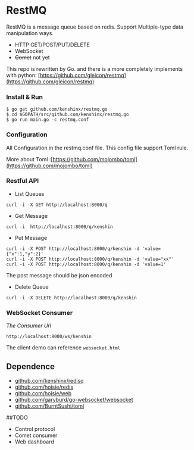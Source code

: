 # RestMQ

RestMQ is a message queue based on redis.
Support Multiple-type data manipulation ways. 

* HTTP GET/POST/PUT/DELETE
* WebSocket
* ~~Comet~~  not yet

This repo is rewritten by Go. and there is a more completely implements with python:
  [https://github.com/gleicon/restmq](https://github.com/gleicon/restmq)



### Install & Run

```
$ go get github.com/kenshinx/restmq.go
$ cd $GOPATH/src/github.com/kenshinx/restmq.go
$ go run main.go -c restmq.conf
```

### Configuration

All Configuration in the restmq.conf file.  This config file support Toml rule.  

More about Toml :[https://github.com/mojombo/toml](https://github.com/mojombo/toml)



### Restful API

* List Queues 

```
curl -i -X GET http://localhost:8000/q
```

* Get Message 

```
curl -i  http://localhost:8000/q/kenshin
```

* Put Message 

```
curl -i -X POST http://localhost:8000/q/kenshin -d 'value={"x":1,"y":2}'  
curl -i -X POST http://localhost:8000/q/kenshin -d 'value="xx"'
curl -i -X POST http://localhost:8000/q/kenshin -d 'value=1'
```

The post message should be json encoded

* Delete Queue

```
curl -i -X DELETE http://localhost:8000/q/kenshin
```

### WebSocket Consumer

*The Consumer Url*

```
http://localhost:8000/ws/kenshin
```

 The client demo can reference `websocket.html`


## Dependence

* [github.com/kenshinx/redisq](https://github.com/kenshinx/redisq)
* [github.com/hoisie/redis](https://github.com/hoisie/redis)
* [github.com/hoisie/web](https://github.com/hoisie/web)
* [github.com/garyburd/go-websocket/websocket](https://github.com/garyburd/go-websocket/websocket)
* [github.com/BurntSushi/toml](https://github.com/BurntSushi/toml)


##TODO
* Control protocol
* Comet consumer
* Web dashboard















